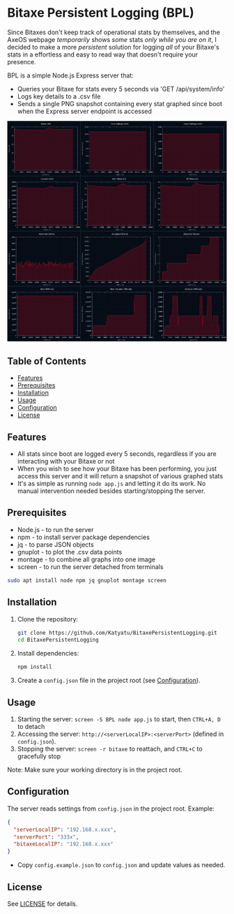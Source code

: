# Bitaxe Persistent Logging (BPL)

Since Bitaxes don't keep track of operational stats by themselves, and the AxeOS webpage _temporarily_ shows _some_ stats _only while you are on it_, I decided to make a more _persistent_ solution for logging _all_ of your Bitaxe's stats in a effortless and easy to read way that doesn't require your presence.

BPL is a simple Node.js Express server that:

- Queries your Bitaxe for stats every 5 seconds via 'GET /api/system/info'
- Logs key details to a .csv file
- Sends a single PNG snapshot containing every stat graphed since boot when the Express server endpoint is accessed

![An example snapshot generated by BPL](/.github/resources/README/snapshot.png)

## Table of Contents

- [Features](#features)
- [Prerequisites](#prerequisites)
- [Installation](#installation)
- [Usage](#usage)
- [Configuration](#configuration)
- [License](#license)

## Features

- All stats since boot are logged every 5 seconds, regardless if you are interacting with your Bitaxe or not
- When you wish to see how your Bitaxe has been performing, you just access this server and it will return a snapshot of various graphed stats
- It's as simple as running `node app.js` and letting it do its work. No manual intervention needed besides starting/stopping the server.

## Prerequisites

- Node.js - to run the server
- npm - to install server package dependencies
- jq - to parse JSON objects
- gnuplot - to plot the .csv data points
- montage - to combine all graphs into one image
- screen - to run the server detached from terminals

```bash
sudo apt install node npm jq gnuplot montage screen
```

## Installation

1. Clone the repository:
   ```bash
   git clone https://github.com/Katyatu/BitaxePersistentLogging.git
   cd BitaxePersistentLogging
   ```
2. Install dependencies:
   ```bash
   npm install
   ```
3. Create a `config.json` file in the project root (see [Configuration](#configuration)).

## Usage

1. Starting the server: `screen -S BPL node app.js` to start, then `CTRL+A, D` to detach
2. Accessing the server: `http://<serverLocalIP>:<serverPort>` (defined in `config.json`).
3. Stopping the server: `screen -r bitaxe` to reattach, and `CTRL+C` to gracefully stop

Note: Make sure your working directory is in the project root.

## Configuration

The server reads settings from `config.json` in the project root. Example:

```json
{
  "serverLocalIP": "192.168.x.xxx",
  "serverPort": "333x",
  "bitaxeLocalIP": "192.168.x.xxx"
}
```

- Copy `config.example.json` to `config.json` and update values as needed.

## License

See [LICENSE](LICENSE) for details.

